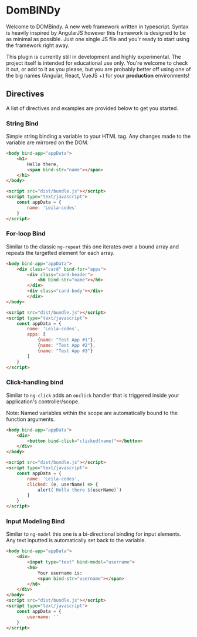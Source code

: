 # DomBINDy

Welcome to DOMBindy. A new web framework written in typescript.
Syntax is heavily inspired by AngularJS however this framework is designed to be as minimal as possible. Just one single JS file and you'r ready to start using the framework right away.

This plugin is currently still in development and highly experimental. The project itself is intended for educational use only.
You're welcome to check it out, or add to it as you please, but you are probably better off using one of the big names (Angular, React, VueJS +) for your **production** environments!

## Directives
A list of directives and examples are provided below to get you started.

### String Bind
Simple string binding a variable to your HTML tag. Any changes made to the variable are mirrored on the DOM.

```html
<body bind-app="appData">
    <h1>
        Hello there,
        <span bind-str="name"></span>
    </h1>
</body>

<script src="dist/bundle.js"></script>
<script type="text/javascript">
    const appData = {
        name: 'Leila-codes'
    }
</script>
```

### For-loop Bind
Similar to the classic `ng-repeat` this one iterates over a bound array and repeats the targetted element for each array.

```html
<body bind-app="appData">
    <div class="card" bind-for="apps">
        <div class="card-header">
            <h6 bind-str="name"></h6>
        </div>
        <div class="card-body"></div>
        </div>
</body>

<script src="dist/bundle.js"></script>
<script type="text/javascript">
    const appData = {
        name: 'Leila-codes',
        apps: [
            {name: "Test App #1"},
            {name: "Test App #2"},
            {name: "Test App #3"}
        ]
    }
</script>
```

### Click-handling bind
Similar to `ng-click` adds an `onclick` handler that is triggered inside your application's controller/scope.

Note: Named variables within the scope are automatically bound to the function arguments.

```html
<body bind-app="appData">
    <div>
        <button bind-click="clicked(name)"></button>
    </div>
</body>

<script src="dist/bundle.js"></script>
<script type="text/javascript">
    const appData = {
        name: 'Leila-codes',
        clicked: (e, userName) => {
            alert(`Hello there ${userName}`)
        }
    }
</script>
```

### Input Modeling Bind
Similar to `ng-model` this one is a bi-directional binding for input elements. Any text inputted is automatically set back to the variable.

```html
<body bind-app="appData">
    <div>
        <input type="text" bind-model="username">
        <h6>
            Your username is: 
            <span bind-str="username"></span>
        </h6>
    </div>
</body>
<script src="dist/bundle.js"></script>
<script type="text/javascript">
    const appData = {
        username: ''
    }
</script>
```
